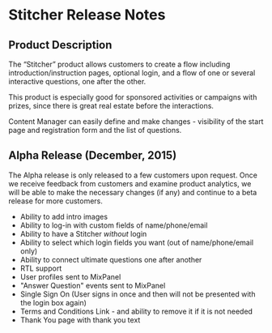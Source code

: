 # Stitcher Release Notes

## Product Description

The “Stitcher” product allows customers to create a flow including introduction/instruction pages, optional login, and a flow of one or several interactive questions, one after the other. 

This product is especially good for sponsored activities or campaigns with prizes, since there is great real estate before the interactions.

Content Manager can easily define and make changes - visibility of the start page and registration form and the list of questions. 


## Alpha Release (December, 2015)

The Alpha release is only released to a few customers upon request.
Once we receive feedback from customers and examine product analytics, we will be able to make the necessary changes (if any) and continue to a beta release for more customers.

* Ability to add intro images
* Ability to log-in with custom fields of name/phone/email 
* Ability to have a Stitcher *without* login
* Ability to select which login fields you want (out of name/phone/email only)
* Ability to connect ultimate questions one after another
* RTL support
* User profiles sent to MixPanel
* "Answer Question" events sent to MixPanel
* Single Sign On (User signs in once and then will not be presented with the login box again)
* Terms and Conditions Link - and ability to remove it if it is not needed 
* Thank You page with thank you text




	
	
	



